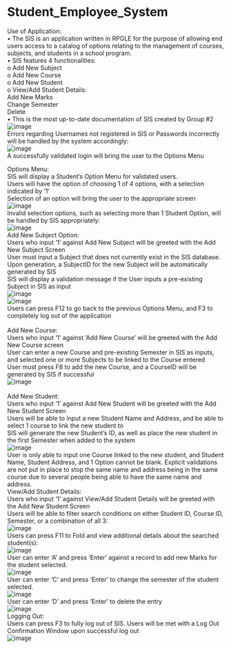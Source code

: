 # Student_Employee_System </br>
Use of Application:</br>
•	The SIS is an application written in RPGLE for the purpose of allowing end users access to a catalog of options relating to the management of courses, subjects, and students in a school program.</br>
•	SIS features 4 functionalities:</br>
o	Add New Subject</br>
o	Add New Course</br>
o	Add New Student</br>
o	View/Add Student Details:</br>
  Add New Marks</br>
  Change Semester</br>
  Delete</br>
•	This is the most up-to-date documentation of SIS created by Group #2</br>
![image](https://user-images.githubusercontent.com/78238784/145461665-7a49d33e-354b-4661-8990-f42dd8899ed7.png)</br>
	Errors regarding Usernames not registered in SIS or Passwords incorrectly will be handled by the system accordingly:</br>
![image](https://user-images.githubusercontent.com/78238784/145461794-0cc13eaf-13a5-4aa3-a3d7-1130f20954cd.png)</br>
	A successfully validated login will bring the user to the Options Menu</br>

Options Menu:</br>
	SIS will display a Student’s Option Menu for validated users.</br>
	Users will have the option of choosing 1 of 4 options, with a selection indicated by ‘1’</br>
	Selection of an option will bring the user to the appropriate screen</br>
![image](https://user-images.githubusercontent.com/78238784/145461983-2dd53618-8739-48b9-a939-cfcda30a1b21.png)</br>
	Invalid selection options, such as selecting more than 1 Student Option, will be handled by SIS appropriately:</br>
 ![image](https://user-images.githubusercontent.com/78238784/145462106-e8d6a4af-f18b-4dfd-8751-25bb3f2bfd7a.png)</br>
 Add New Subject Option:</br>
	Users who input ‘1’ against Add New Subject will be greeted with the Add New Subject Screen</br>
	User must input a Subject that does not currently exist in the SIS database. Upon generation, a SubjectID for the new Subject will be automatically generated by SIS</br>
	SIS will display a validation message if the User inputs a pre-existing Subject in SIS as input</br>
![image](https://user-images.githubusercontent.com/78238784/145462210-785824cf-62a1-4b77-aa11-b0f280589079.png)</br>
![image](https://user-images.githubusercontent.com/78238784/145462253-a97f293e-77e3-4f20-b960-c247acbd0e6d.png)</br>
	Users can press F12 to go back to the previous Options Menu, and F3 to completely log out of the application</br>
</br>
Add New Course:</br>
	Users who input ‘1’ against ‘Add New Course’ will be greeted with the Add New Course screen</br>
	User can enter a new Course and pre-existing Semester in SIS as inputs, and selected one or more Subjects to be linked to the Course entered</br>
	User must press F8 to add the new Course, and a CourseID will be generated by SIS if successful</br>
  ![image](https://user-images.githubusercontent.com/78238784/145462380-67170d2b-2171-49b5-bee5-a8ea3da695ef.png)</br>
  </br>
  Add New Student:</br>
	Users who input ‘1’ against Add New Student will be greeted with the Add New Student Screen</br>
	Users will be able to input a new Student Name and Address, and be able to select 1 course to link the new student to</br>
	SIS will generate the new Student’s ID, as well as place the new student in the first Semester when added to the system</br>
![image](https://user-images.githubusercontent.com/78238784/145462450-81443d51-3630-4a3e-9f9f-1b2668945607.png)</br>
	User is only able to input one Course linked to the new student, and Student Name, Student Address, and 1 Option cannot be blank. Explicit validations are not put in place to stop the same name and address being in the same course due to several people being able to have the same name and address.</br>
View/Add Student Details:</br>
	Users who input ‘1’ against View/Add Student Details will be greeted with the Add New Student Screen</br>
	Users will be able to filter search conditions on either Student ID, Course ID, Semester, or a combination of all 3:</br>
![image](https://user-images.githubusercontent.com/78238784/145462587-863d31f9-f18c-40ae-99e0-f80fe3144614.png)</br>
	Users can press F11 to Fold and view additional details about the searched student(s):</br>
![image](https://user-images.githubusercontent.com/78238784/145462675-d4cb89f0-c68f-4196-ba88-0a63b158f73f.png)</br>
	User can enter ‘A’ and press ‘Enter’ against a record to add new Marks for the student selected.</br>
![image](https://user-images.githubusercontent.com/78238784/145462749-84dd5db2-cfd4-49cf-a759-6631782bce90.png)</br>
	User can enter ‘C’ and press ‘Enter’ to change the semester of the student selected.</br>
![image](https://user-images.githubusercontent.com/78238784/145462806-53ee742f-d324-4420-ba4c-762cc73a6528.png)</br>
	User can enter ‘D’ and press ‘Enter’ to delete the entry</br>
![image](https://user-images.githubusercontent.com/78238784/145462882-b0013148-7171-4a25-a550-8a5516730e33.png)</br>
Logging Out:</br>
	Users can press F3 to fully log out of SIS. Users will be met with a Log Out Confirmation Window upon successful log out</br>
![image](https://user-images.githubusercontent.com/78238784/145462964-6a1fd2b1-76f4-4006-aee2-fccc1ca27d87.png)</br>
  








 
